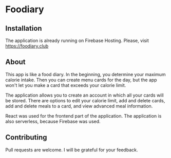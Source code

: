 # Foodiary

## Installation

The application is already running on Firebase Hosting.
Please, visit https://foodiary.club

## About

This app is like a food diary. In the beginning, you determine your maximum calorie intake. Then you can create menu cards for the day, but the app won't let you make a card that exceeds your calorie limit.

The application allows you to create an account in which all your cards will be stored. There are options to edit your calorie limit, add and delete cards, add and delete meals to a card, and view advanced meal information.

React was used for the frontend part of the application. The application is also serverless, because Firebase was used.

## Contributing
Pull requests are welcome.
I will be grateful for your feedback.
